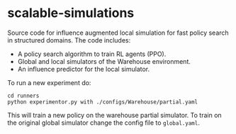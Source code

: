 # scalable-simulations

Source code for influence augmented local simulation for fast policy search in structured domains. The code includes:

* A policy search algorithm to train RL agents (PPO). 
* Global and local simulators of the Warehouse environment. 
* An influence predictor for the local simulator.

To run a new experiment do:

```console
cd runners
python experimentor.py with ./configs/Warehouse/partial.yaml
```
This will train a new policy on the warehouse partial simulator. To train on the original global simulator change the config file to `global.yaml`.
